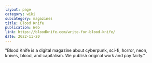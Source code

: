 ```yaml
---
layout: page
category: wiki
subcategory: magazines
title: Blood Knife
publication: Web
link: https://bloodknife.com/write-for-blood-knife/
date: 2022-11-20
---
```


"Blood Knife is a digital magazine about cyberpunk, sci-fi, horror, neon, knives, blood, and capitalism. We publish original work and pay fairly."
